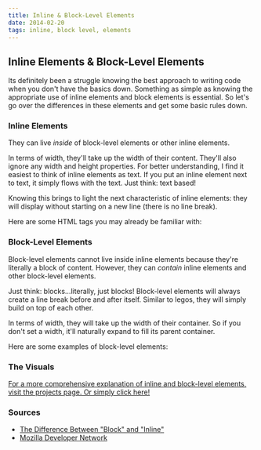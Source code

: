 ```yaml
---
title: Inline & Block-Level Elements
date: 2014-02-20
tags: inline, block level, elements
---
```


<article>
<h1>Inline Elements & Block-Level Elements</h1>

<p>Its definitely been a struggle knowing the best approach to writing code when you don't have the basics down. Something as simple as knowing the appropriate use of inline elements and block elements is essential. So let's go over the differences in these elements and get some basic rules down. 
</p>

<h3>Inline Elements</h3>
<p>They can live <em>inside</em> of block-level elements or other inline elements. 
</p>

<p>In terms of width, they'll take up the width of their content. They'll also ignore any width and height properties. For better understanding, I find it easiest to think of inline elements as text. If you put an inline element next to text, it simply flows with the text. Just think: text based!
</p>

<p>Knowing this brings to light the next characteristic of inline elements: they will display without starting on a new line (there is no line break).

<p>Here are some HTML tags you may already be familiar with:</p>
<script src="https://gist.github.com/CassieShumway/9210346.js"></script>

<h3>Block-Level Elements</h3>
<p>Block-level elements cannot live inside inline elements because they're literally a block of content. However, they can <em>contain</em> inline elements and other block-level elements. 
</p>

<p>Just think: blocks...literally, just blocks! Block-level elements will always create a line break before and after itself. Similar to legos, they will simply build on top of each other.
</p>  

<p>In terms of width, they will take up the width of their container. So if you don't set a width, it'll naturally expand to fill its parent container.
</p>

<p>Here are some examples of block-level elements:</p>
<script src="https://gist.github.com/CassieShumway/9210876.js"></script>


<h3>The Visuals</h3>
<p><a href="/project-inlineblock/index.html">For a more comprehensive explanation of inline and block-level elements, visit the projects page. Or simply click here!</a>
</p>

<h3>Sources</h3>
<ul>
	<li><a href="http://www.impressivewebs.com/difference-block-inline-css/">The Difference Between "Block" and "Inline"</a></li>
	<li><a href="https://developer.mozilla.org">Mozilla Developer Network</a></li>
</ul>
</article>


